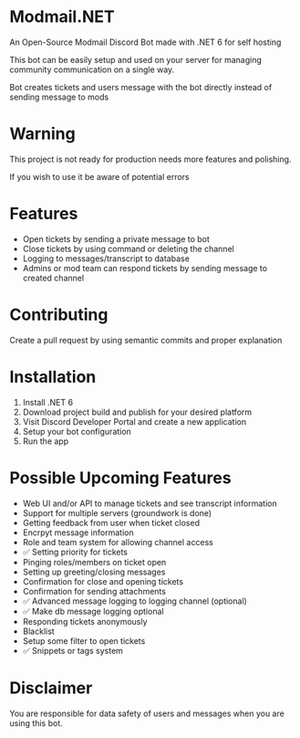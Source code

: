 # Modmail.NET
An Open-Source Modmail Discord Bot made with .NET 6 for self hosting

This bot can be easily setup and used on your server for managing community communication on a single way.

Bot creates tickets and users message with the bot directly instead of sending message to mods

# Warning
This project is not ready for production needs more features and polishing.

If you wish to use it be aware of potential errors

# Features
- Open tickets by sending a private message to bot
- Close tickets by using command or deleting the channel
- Logging to messages/transcript to database
- Admins or mod team can respond tickets by sending message to created channel

# Contributing
Create a pull request by using semantic commits and proper explanation

# Installation
1. Install .NET 6
2. Download project build and publish for your desired platform
3. Visit Discord Developer Portal and create a new application
4. Setup your bot configuration
5. Run the app

# Possible Upcoming Features
- Web UI and/or API to manage tickets and see transcript information
- Support for multiple servers (groundwork is done)
- Getting feedback from user when ticket closed
- Encrpyt message information
- Role and team system for allowing channel access
- :white_check_mark: Setting priority for tickets
- Pinging roles/members on ticket open
- Setting up greeting/closing messages
- Confirmation for close and opening tickets
- Confirmation for sending attachments
- :white_check_mark: Advanced message logging to logging channel (optional)
- :white_check_mark: Make db message logging optional
- Responding tickets anonymously
- Blacklist 
- Setup some filter to open tickets
- :white_check_mark: Snippets or tags system

# Disclaimer
You are responsible for data safety of users and messages when you are using this bot.
